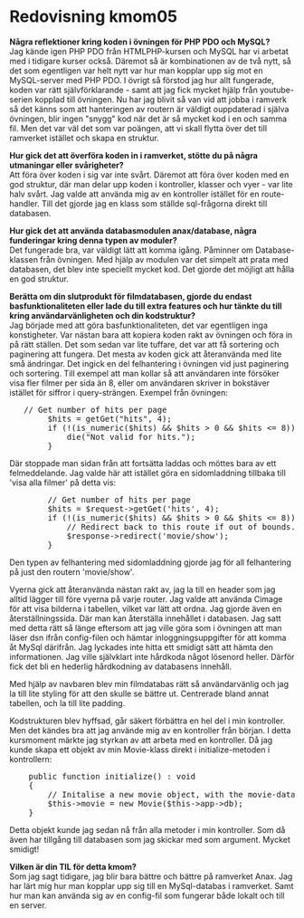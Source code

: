 ---
---
Redovisning kmom05
=========================

**Några reflektioner kring koden i övningen för PHP PDO och MySQL?**<br>
Jag kände igen PHP PDO från HTMLPHP-kursen och MySQL har vi arbetat med i tidigare kurser också. Däremot så är kombinationen av de två nytt, så det som egentligen var helt nytt var hur man kopplar upp sig mot en MySQL-server med PHP PDO. I övrigt så förstod jag hur allt fungerade, koden var rätt självförklarande - samt att jag fick mycket hjälp från youtube-serien kopplad till övningen. Nu har jag blivit så van vid att jobba i ramverk så det känns som att hanteringen av routern är väldigt ouppdaterad i själva övningen, blir ingen "snygg" kod när det är så mycket kod i en och samma fil. Men det var väl det som var poängen, att vi skall flytta över det till ramverket istället och skapa en struktur.

**Hur gick det att överföra koden in i ramverket, stötte du på några utmaningar eller svårigheter?**<br>
Att föra över koden i sig var inte svårt. Däremot att föra över koden med en god struktur, där man delar upp koden i kontroller, klasser och vyer - var lite halv svårt. Jag valde att använda mig av en kontroller istället för en route-handler. Till det gjorde jag en klass som ställde sql-frågorna direkt till databasen.

**Hur gick det att använda databasmodulen anax/database, några funderingar kring denna typen av moduler?**<br>
Det fungerade bra, var väldigt lätt att komma igång. Påminner om Database-klassen från övningen. Med hjälp av modulen var det simpelt att prata med databasen, det blev inte speciellt mycket kod. Det gjorde det möjligt att hålla en god struktur.

**Berätta om din slutprodukt för filmdatabasen, gjorde du endast basfunktionaliteten eller lade du till extra features och hur tänkte du till kring användarvänligheten och din kodstruktur?**<br>
Jag började med att göra basfunktionaliteten, det var egentligen inga konstigheter. Var nästan bara att kopiera koden rakt av övningen och föra in på rätt ställen. Det som sedan var lite tuffare, det var att få sortering och paginering att fungera. Det mesta av koden gick att återanvända med lite små ändringar. Det ingick en del felhantering i övningen vid just paginering och sortering. Till exempel att man kollar så att användaren inte försöker visa fler filmer per sida än 8, eller om användaren skriver in bokstäver istället för siffror i query-strängen. Exempel från övningen:

<pre>   // Get number of hits per page
        $hits = getGet("hits", 4);
        if (!(is_numeric($hits) && $hits > 0 && $hits <= 8)) {
            die("Not valid for hits.");
        }
</pre>

Där stoppade man sidan från att fortsätta laddas och möttes bara av ett felmeddelande.
Jag valde här att istället göra en sidomladdning tillbaka till 'visa alla filmer' på detta vis:

<pre>
        // Get number of hits per page
        $hits = $request->getGet('hits', 4);
        if (!(is_numeric($hits) && $hits > 0 && $hits <= 8)) {
            // Redirect back to this route if out of bounds.
            $response->redirect('movie/show');
        }
</pre>
Den typen av felhantering med sidomladdning gjorde jag för all felhantering på just den routern 'movie/show'.

Vyerna gick att återanvända nästan rakt av, jag la till en header som jag alltid lägger till före vyerna på varje router. Jag valde att använda Cimage för att visa bilderna i tabellen, vilket var lätt att ordna. Jag gjorde även en återställningssida. Där man kan återställa innehållet i databasen. Jag satt med detta rätt så länge eftersom att jag ville göra som i övningen att man läser dsn ifrån config-filen och hämtar inloggningsuppgifter för att komma åt MySql därifrån. Jag lyckades inte hitta ett smidigt sätt att hämta den informationen. Jag ville självklart inte hårdkoda något lösenord heller. Därför fick det bli en hederlig hårdkodning av databasens innehåll.

Med hjälp av navbaren blev min filmdatabas rätt så användarvänlig och jag la till lite styling för att den skulle se bättre ut. Centrerade bland annat tabellen, och la till lite padding.

Kodstrukturen blev hyffsad, går säkert förbättra en hel del i min kontroller. Men det kändes bra att jag använde mig av en kontroller från början. I detta kursmoment märkte jag styrkan av att arbeta med en kontroller. Då jag kunde skapa ett objekt av min Movie-klass direkt i initialize-metoden i kontrollern:
<pre>
    public function initialize() : void
    {
        // Initalise a new movie object, with the movie-database as argument.
        $this->movie = new Movie($this->app->db);
    }
</pre>
Detta objekt kunde jag sedan nå från alla metoder i min kontroller. Som då även har tillgång till databasen som jag skickar med som argument. Mycket smidigt!

**Vilken är din TIL för detta kmom?**<br>
Som jag sagt tidigare, jag blir bara bättre och bättre på ramverket Anax. Jag har lärt mig hur man kopplar upp sig till en MySql-databas i ramverket. Samt hur man kan använda sig av en config-fil som fungerar både lokalt och till en server.
